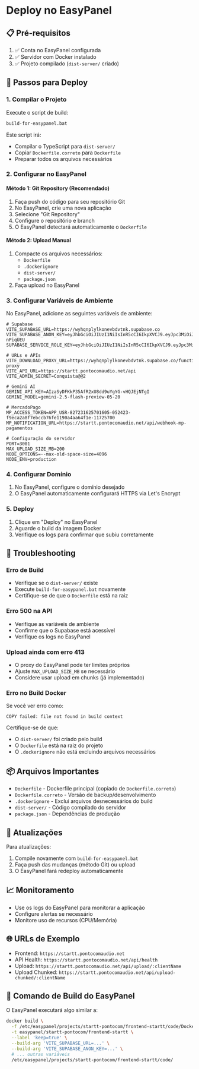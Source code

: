 # Deploy no EasyPanel

## 📋 Pré-requisitos

1. ✅ Conta no EasyPanel configurada
2. ✅ Servidor com Docker instalado
3. ✅ Projeto compilado (`dist-server/` criado)

## 🚀 Passos para Deploy

### 1. Compilar o Projeto

Execute o script de build:
```bash
build-for-easypanel.bat
```

Este script irá:
- Compilar o TypeScript para `dist-server/`
- Copiar `Dockerfile.correto` para `Dockerfile`
- Preparar todos os arquivos necessários

### 2. Configurar no EasyPanel

#### Método 1: Git Repository (Recomendado)
1. Faça push do código para seu repositório Git
2. No EasyPanel, crie uma nova aplicação
3. Selecione "Git Repository"
4. Configure o repositório e branch
5. O EasyPanel detectará automaticamente o `Dockerfile`

#### Método 2: Upload Manual
1. Compacte os arquivos necessários:
   - `Dockerfile`
   - `.dockerignore`
   - `dist-server/`
   - `package.json`
2. Faça upload no EasyPanel

### 3. Configurar Variáveis de Ambiente

No EasyPanel, adicione as seguintes variáveis de ambiente:

```env
# Supabase
VITE_SUPABASE_URL=https://wyhqnplylkonevbdvtnk.supabase.co
VITE_SUPABASE_ANON_KEY=eyJhbGciOiJIUzI1NiIsInR5cCI6IkpXVCJ9.eyJpc3MiOiJzdXBhYmFzZSIsInJlZiI6Ind5aHFucGx5bGtvbmV2YmR2dG5rIiwicm9sZSI6ImFub24iLCJpYXQiOjE3NDcwODc4OTUsImV4cCI6MjA2MjY2Mzg5NX0.NKJgyjqWmtZcEmP05G2wFGElsTlZXdhjL2b-nPiqUEU
SUPABASE_SERVICE_ROLE_KEY=eyJhbGciOiJIUzI1NiIsInR5cCI6IkpXVCJ9.eyJpc3MiOiJzdXBhYmFzZSIsInJlZiI6Ind5aHFucGx5bGtvbmV2YmR2dG5rIiwicm9sZSI6InNlcnZpY2Vfcm9sZSIsImlhdCI6MTc0NzA4Nzg5NSwiZXhwIjoyMDYyNjYzODk1fQ.8fjCst6v96NoaSPfpllxunqKd4IBMN3NdaroieDWFoE

# URLs e APIs
VITE_DOWNLOAD_PROXY_URL=https://wyhqnplylkonevbdvtnk.supabase.co/functions/v1/download-proxy
VITE_API_URL=https://startt.pontocomaudio.net/api
VITE_ADMIN_SECRET=Conquista@@2

# Gemini AI
GEMINI_API_KEY=AIzaSyDFKkP35AfR2xU8dd9uYgYG-vHQJEjNTgI
GEMINI_MODEL=gemini-2.5-flash-preview-05-20

# MercadoPago
MP_ACCESS_TOKEN=APP_USR-827231625701605-052423-f9eca2a8f7ebccb76fe1190a4aa64f1e-11725700
MP_NOTIFICATION_URL=https://startt.pontocomaudio.net/api/webhook-mp-pagamentos

# Configuração do servidor
PORT=3001
MAX_UPLOAD_SIZE_MB=200
NODE_OPTIONS=--max-old-space-size=4096
NODE_ENV=production
```

### 4. Configurar Domínio

1. No EasyPanel, configure o domínio desejado
2. O EasyPanel automaticamente configurará HTTPS via Let's Encrypt

### 5. Deploy

1. Clique em "Deploy" no EasyPanel
2. Aguarde o build da imagem Docker
3. Verifique os logs para confirmar que subiu corretamente

## 🔧 Troubleshooting

### Erro de Build
- Verifique se o `dist-server/` existe
- Execute `build-for-easypanel.bat` novamente
- Certifique-se de que o `Dockerfile` está na raiz

### Erro 500 na API
- Verifique as variáveis de ambiente
- Confirme que o Supabase está acessível
- Verifique os logs no EasyPanel

### Upload ainda com erro 413
- O proxy do EasyPanel pode ter limites próprios
- Ajuste `MAX_UPLOAD_SIZE_MB` se necessário
- Considere usar upload em chunks (já implementado)

### Erro no Build Docker
Se você ver erro como:
```
COPY failed: file not found in build context
```
Certifique-se de que:
- O `dist-server/` foi criado pelo build
- O `Dockerfile` está na raiz do projeto
- O `.dockerignore` não está excluindo arquivos necessários

## 📦 Arquivos Importantes

- `Dockerfile` - Dockerfile principal (copiado de `Dockerfile.correto`)
- `Dockerfile.correto` - Versão de backup/desenvolvimento
- `.dockerignore` - Exclui arquivos desnecessários do build
- `dist-server/` - Código compilado do servidor
- `package.json` - Dependências de produção

## 🔄 Atualizações

Para atualizações:
1. Compile novamente com `build-for-easypanel.bat`
2. Faça push das mudanças (método Git) ou upload
3. O EasyPanel fará redeploy automaticamente

## 📈 Monitoramento

- Use os logs do EasyPanel para monitorar a aplicação
- Configure alertas se necessário
- Monitore uso de recursos (CPU/Memória)

## 🌐 URLs de Exemplo

- Frontend: `https://startt.pontocomaudio.net`
- API Health: `https://startt.pontocomaudio.net/api/health`
- Upload: `https://startt.pontocomaudio.net/api/upload/:clientName`
- Upload Chunked: `https://startt.pontocomaudio.net/api/upload-chunked/:clientName`

## 📝 Comando de Build do EasyPanel

O EasyPanel executará algo similar a:
```bash
docker build \
  -f /etc/easypanel/projects/startt-pontocom/frontend-startt/code/Dockerfile \
  -t easypanel/startt-pontocom/frontend-startt \
  --label 'keep=true' \
  --build-arg 'VITE_SUPABASE_URL=...' \
  --build-arg 'VITE_SUPABASE_ANON_KEY=...' \
  # ... outras variáveis
  /etc/easypanel/projects/startt-pontocom/frontend-startt/code/
``` 